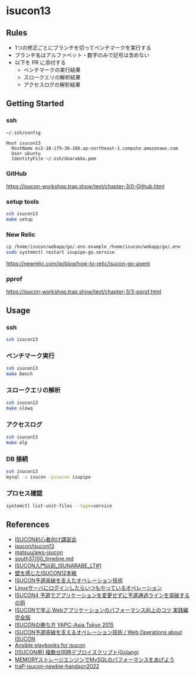 # isucon13

## Rules

- 1つの修正ごとにブランチを切ってベンチマークを実行する
- ブランチ名はアルファベット・数字のみで記号は含めない
- 以下を PR に添付する
  - ベンチマークの実行結果
  - スロークエリの解析結果
  - アクセスログの解析結果

## Getting Started

### ssh

`~/.ssh/config`

```
Host isucon13
  HostName ec2-18-179-36-166.ap-northeast-1.compute.amazonaws.com
  User ubuntu
  IdentityFile ~/.ssh/doarakko.pem
```

### GitHub

https://isucon-workshop.trap.show/text/chapter-3/0-Github.html

### setup tools

```sh
ssh isucon13
make setup
```

### New Relic

```sh
cp /home/isucon/webapp/go/.env.example /home/isucon/webapp/go/.env
sudo systemctl restart isupipe-go.service
```

https://newrelic.com/jp/blog/how-to-relic/isucon-go-agent


### pprof

https://isucon-workshop.trap.show/text/chapter-3/3-pprof.html

## Usage

### ssh

```sh
ssh isucon13
```

### ベンチマーク実行

```sh
ssh isucon13
make bench
```

### スロークエリの解析

```sh
ssh isucon13
make slowq
```

### アクセスログ

```sh
ssh isucon13
make alp
```

### DB 接続

```sh
ssh isucon13
mysql -u isucon -pisucon isupipe
```

### プロセス確認

```sh
systemctl list-unit-files --type=service
```

## References

- [ISUCON初心者向け講習会](https://isucon-workshop.trap.show/)
- [isucon/isucon13](https://github.com/isucon/isucon13)
- [matsuu/aws-isucon](https://github.com/matsuu/aws-isucon)
- [south37/00_timeline.md](https://gist.github.com/south37/d4a5a8158f49e067237c17d13ecab12a)
- [ISUCON入門以前_ISUNARABE_LT#1](https://speakerdeck.com/sadnessojisan/isuconru-men-yi-qian-isunarabe-lt-number-1)
- [壁を感じたISUCON12本戦](https://poyo.hatenablog.jp/entry/2022/08/28/191329)
- [ISUCON予選突破を支えたオペレーション技術](https://blog.yuuk.io/entry/web-operations-isucon)
- [Linuxサーバにログインしたらいつもやっているオペレーション](https://blog.yuuk.io/entry/linux-server-operations)
- [ISUCON4 予選でアプリケーションを変更せずに予選通過ラインを突破するの術](https://kazeburo.hatenablog.com/entry/2014/10/14/170129)
- [ISUCONで学ぶ Webアプリケーションのパフォーマンス向上のコツ 実践編 完全版](https://www.slideshare.net/slideshow/isucon-summerclass2014action2final/38224673)
- [ISUCONの勝ち方 YAPC::Asia Tokyo 2015](https://www.slideshare.net/slideshow/isucon-yapcasia-tokyo-2015/51993443)
- [ISUCON予選突破を支えるオペレーション技術 / Web Operations about ISUCON](https://speakerdeck.com/yuukit/web-operations-about-isucon)
- [Ansible playbooks for isucon](https://github.com/pddg/isu12f)
- [[ISUCON用] 複数台同時デプロイスクリプト(Golang)](https://qiita.com/momotaro98/items/694000dfb736d0316441)
- [MEMORYストレージエンジンでMySQLのパフォーマンスをあげよう](https://qiita.com/hirose-ma/items/c4a10d31a47a5421bb9c)
- [traP-isucon-newbie-handson2022](https://github.com/oribe1115/traP-isucon-newbie-handson2022)
